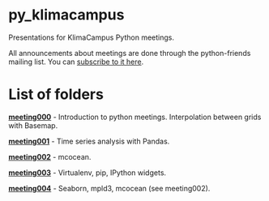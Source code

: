 py_klimacampus
==============

Presentations for KlimaCampus Python meetings.

All announcements about meetings are done through the python-friends mailing list. You can [subscribe to it here](https://lists.zmaw.de/mailman/listinfo/python-friends).

List of folders
==

**[meeting000](https://github.com/koldunovn/py_klimacampus/tree/master/meeting_000)** - Introduction to python meetings. Interpolation between grids with Basemap.

**[meeting001](https://github.com/koldunovn/py_klimacampus/tree/master/meeting_001)** - Time series analysis with Pandas.

**[meeting002](https://github.com/koldunovn/py_klimacampus/tree/master/meeting_002)** - mcocean.

**[meeting003](https://github.com/koldunovn/py_klimacampus/tree/master/meeting_003)** - Virtualenv,  pip, IPython widgets.

**[meeting004](https://github.com/koldunovn/py_klimacampus/tree/master/meeting_004)** - Seaborn, mpld3, mcocean (see meeting002).


